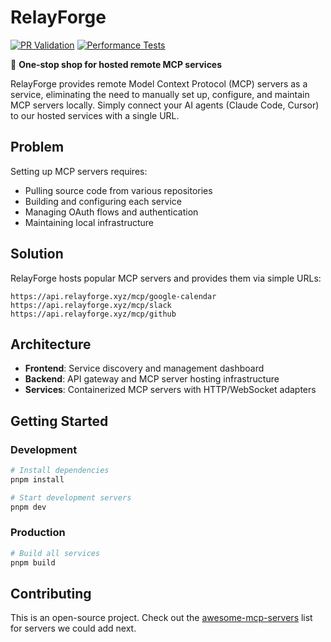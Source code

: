 # RelayForge

[![PR Validation](https://github.com/tianshanghong/relayforge/actions/workflows/pr-validation.yml/badge.svg)](https://github.com/tianshanghong/relayforge/actions/workflows/pr-validation.yml)
[![Performance Tests](https://github.com/tianshanghong/relayforge/actions/workflows/performance-tests.yml/badge.svg)](https://github.com/tianshanghong/relayforge/actions/workflows/performance-tests.yml)

🚀 **One-stop shop for hosted remote MCP services**

RelayForge provides remote Model Context Protocol (MCP) servers as a service, eliminating the need to manually set up, configure, and maintain MCP servers locally. Simply connect your AI agents (Claude Code, Cursor) to our hosted services with a single URL.

## Problem

Setting up MCP servers requires:
- Pulling source code from various repositories
- Building and configuring each service
- Managing OAuth flows and authentication
- Maintaining local infrastructure

## Solution

RelayForge hosts popular MCP servers and provides them via simple URLs:
```
https://api.relayforge.xyz/mcp/google-calendar
https://api.relayforge.xyz/mcp/slack
https://api.relayforge.xyz/mcp/github
```

## Architecture

- **Frontend**: Service discovery and management dashboard
- **Backend**: API gateway and MCP server hosting infrastructure
- **Services**: Containerized MCP servers with HTTP/WebSocket adapters

## Getting Started

### Development
```bash
# Install dependencies
pnpm install

# Start development servers
pnpm dev
```

### Production
```bash
# Build all services
pnpm build
```

## Contributing

This is an open-source project. Check out the [awesome-mcp-servers](https://github.com/punkpeye/awesome-mcp-servers) list for servers we could add next.
